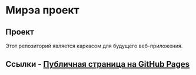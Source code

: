 # Мирэа проект
## Проект 
Этот репозиторий является каркасом для будущего веб-приложения. 
## Ссылки - [Публичная страница на GitHub Pages](https://Egor-Glushenko.github.io/MireaProject/) 